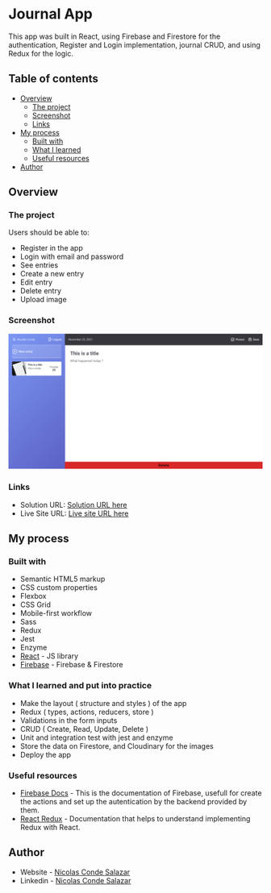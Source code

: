 # Journal App

This app was built in React, using Firebase and Firestore for the authentication, Register and Login implementation, journal CRUD, and using Redux for the logic.


## Table of contents

- [Overview](#overview)
  - [The project](#the-project)
  - [Screenshot](#screenshot)
  - [Links](#links)
- [My process](#my-process)
  - [Built with](#built-with)
  - [What I learned](#what-i-learned)
  - [Useful resources](#useful-resources)
- [Author](#author)


## Overview

### The project

Users should be able to:

- Register in the app
- Login with email and password
- See entries
- Create a new entry
- Edit entry
- Delete entry
- Upload image

### Screenshot

![](./public/preview.png)

### Links

- Solution URL: [Solution URL here](https://github.com/ncondes/react-journal-app)
- Live Site URL: [Live site URL here](https://ecstatic-nightingale-d4d770.netlify.app//)

## My process

### Built with

- Semantic HTML5 markup
- CSS custom properties
- Flexbox
- CSS Grid
- Mobile-first workflow
- Sass
- Redux
- Jest
- Enzyme
- [React](https://reactjs.org/) - JS library
- [Firebase](https://firebase.google.com/) - Firebase & Firestore


### What I learned and put into practice

- Make the layout ( structure and styles ) of the app
- Redux ( types, actions, reducers, store )
- Validations in the form inputs
- CRUD ( Create, Read, Update, Delete )
- Unit and integration test with jest and enzyme
- Store the data on Firestore, and Cloudinary for the images
- Deploy the app

### Useful resources

- [Firebase Docs](https://firebase.google.com/docs) - This is the documentation of Firebase, usefull for create the actions and set up the autentication by the backend provided by them.
- [React Redux](https://react-redux.js.org/) - Documentation that helps to understand implementing Redux with React.


## Author

- Website - [Nicolas Conde Salazar](https://www.ncondes.com)
- Linkedin - [Nicolas Conde Salazar](https://www.linkedin.com/in/ncondes/)